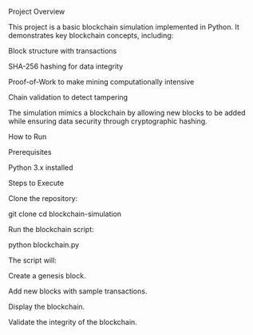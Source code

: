 Project Overview

This project is a basic blockchain simulation implemented in Python. It demonstrates key blockchain concepts, including:

Block structure with transactions

SHA-256 hashing for data integrity

Proof-of-Work to make mining computationally intensive

Chain validation to detect tampering

The simulation mimics a blockchain by allowing new blocks to be added while ensuring data security through cryptographic hashing.

How to Run

Prerequisites

Python 3.x installed

Steps to Execute

Clone the repository:

git clone <your-repo-url>
cd blockchain-simulation

Run the blockchain script:

python blockchain.py

The script will:

Create a genesis block.

Add new blocks with sample transactions.

Display the blockchain.

Validate the integrity of the blockchain.
